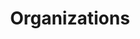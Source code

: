 ---
title: "Organizations"
permalink: /engagements/organization/
layout: page
nav: true  # typically children don't appear as top-level nav
---